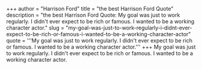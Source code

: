 +++
author = "Harrison Ford"
title = "the best Harrison Ford Quote"
description = "the best Harrison Ford Quote: My goal was just to work regularly. I didn't ever expect to be rich or famous. I wanted to be a working character actor."
slug = "my-goal-was-just-to-work-regularly-i-didnt-ever-expect-to-be-rich-or-famous-i-wanted-to-be-a-working-character-actor"
quote = '''My goal was just to work regularly. I didn't ever expect to be rich or famous. I wanted to be a working character actor.'''
+++
My goal was just to work regularly. I didn't ever expect to be rich or famous. I wanted to be a working character actor.

